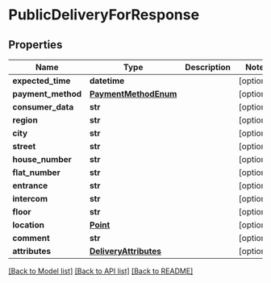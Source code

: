# PublicDeliveryForResponse

## Properties
Name | Type | Description | Notes
------------ | ------------- | ------------- | -------------
**expected_time** | **datetime** |  | [optional] 
**payment_method** | [**PaymentMethodEnum**](PaymentMethodEnum.md) |  | [optional] 
**consumer_data** | **str** |  | [optional] 
**region** | **str** |  | [optional] 
**city** | **str** |  | [optional] 
**street** | **str** |  | [optional] 
**house_number** | **str** |  | [optional] 
**flat_number** | **str** |  | [optional] 
**entrance** | **str** |  | [optional] 
**intercom** | **str** |  | [optional] 
**floor** | **str** |  | [optional] 
**location** | [**Point**](Point.md) |  | [optional] 
**comment** | **str** |  | [optional] 
**attributes** | [**DeliveryAttributes**](DeliveryAttributes.md) |  | [optional] 

[[Back to Model list]](../README.md#documentation-for-models) [[Back to API list]](../README.md#documentation-for-api-endpoints) [[Back to README]](../README.md)

